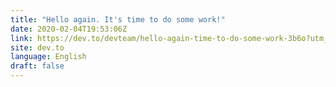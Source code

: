 ```yaml
---
title: "Hello again. It's time to do some work!"
date: 2020-02-04T19:53:06Z
link: https://dev.to/devteam/hello-again-time-to-do-some-work-3b6o?utm_medium=RSS&utm_source=news.12bit.vn
site: dev.to
language: English
draft: false
---
```


